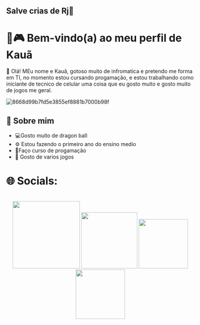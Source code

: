 ## Salve crias de Rj👋
# 💙🎮 Bem-vindo(a) ao meu perfil de Kauã

🧊 Olá! MEu nome e Kauã, gotoso muito de infromatica e pretendo me forma em TI, no momento estou cursando progamação, e estou trabalhando como iniciante de tecnico de celular uma coisa que eu gosto muito
e gosto muito de jogos me geral.


![8668d99b7fd5e3855ef8881b7000b98f](https://github.com/user-attachments/assets/70ec246d-949a-4a85-98db-febbe286ef27)

## 💠 Sobre mim

- 💻Gosto muito de dragon ball
- ⚙️ Estou fazendo o primeiro ano do ensino medio
- 📘Faço curso de progamação
- 🌌 Gosto de varios jogos

# 🌐 Socials:
<br>
 <div align="center">
    <a href="https://www.instagram.com/vini_wxz.__" target="_blank"><img src="https://img.shields.io/badge/-Instagram-%23E4405F?style=for-the-badge&logo=instagram&logoColor=white" width = "180" target="_blank"></a>
    <a href="https://discord.gg/7vGWwH7eN5" target="_blank"><img src="https://img.shields.io/badge/Discord-7289DA?style=for-the-badge&logo=discord&logoColor=white" width = "150" target="_blank"></a> 
    <a href = "mailto:ricardolimaa65@gmail.com"><img src="https://img.shields.io/badge/-Gmail-%23333?style=for-the-badge&logo=gmail&logoColor=white"  width = "132" target="_blank"></a>
    <a href="https://www.linkedin.com/in/ricardo-rodrigues-lima-977a5b1a3/" target="_blank"><img src="https://img.shields.io/badge/-LinkedIn-%230077B5?style=for-the-badge&logo=linkedin&logoColor=white" width = "132" target="_blank"></a> 
  </div>
